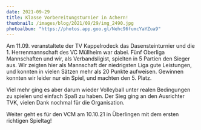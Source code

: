 ```yaml
---
date: 2021-09-29
title: Klasse Vorbereitungsturnier in Achern!
thumbnail: /images/blog/2021/09/29/img_2490.jpg
photoalbum: "https://photos.app.goo.gl/Nehc96fumcYaYZua9"
---
```


Am 11.09. veranstaltete der TV Kappelrodeck das Dasensteinturnier und die 1. Herrenmannschaft des VC Müllheim war dabei. Fünf Oberliga Mannschaften und wir, als Verbandsligist, spielten in 5 Partien den Sieger aus. Wir zeigten hier als Mannschaft der niedrigsten Liga gute Leistungen, und konnten in vielen Sätzen mehr als 20 Punkte aufweisen. Gewinnen konnten wir leider nur ein Spiel, und machten den 5. Platz.

Viel mehr ging es aber darum wieder Volleyball unter realen Bedingungen zu spielen und einfach Spaß zu haben. Der Sieg ging an den Ausrichter TVK, vielen Dank nochmal für die Organisation.

Weiter geht es für den VCM am 10.10.21 in Überlingen mit dem ersten richtigen Spieltag!
